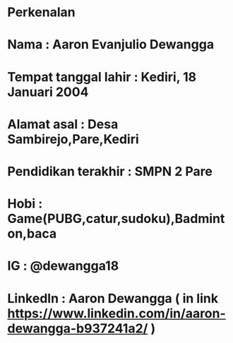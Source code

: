 # Perkenalan

# Nama : Aaron Evanjulio Dewangga
# Tempat tanggal lahir : Kediri, 18 Januari 2004
# Alamat asal : Desa Sambirejo,Pare,Kediri
# Pendidikan terakhir : SMPN 2 Pare
# Hobi : Game(PUBG,catur,sudoku),Badminton,baca
# IG : @dewangga18
# Linkedln : Aaron Dewangga ( in link https://www.linkedin.com/in/aaron-dewangga-b937241a2/ )
